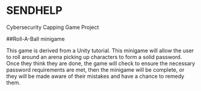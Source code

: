 # SENDHELP
Cybersecurity Capping Game Project

##Roll-A-Ball minigame

This game is derived from a Unity tutorial. This minigame will allow the user to roll around an arena picking up characters to form a solid password. 
Once they think they are done, the game will check to ensure the necessary password requirements are met, then the minigame will be complete, or they will be made aware of their mistakes and have a chance to remedy them.